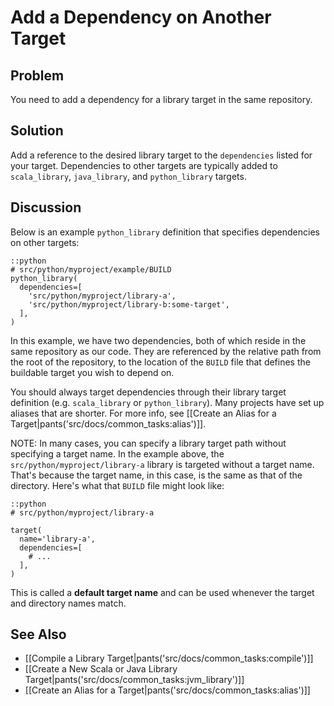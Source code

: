 # Add a Dependency on Another Target

## Problem

You need to add a dependency for a library target in the same repository.

## Solution

Add a reference to the desired library target to the `dependencies` listed for
your target. Dependencies to other targets are typically added to
`scala_library`, `java_library`, and `python_library` targets.

## Discussion

Below is an example `python_library` definition that specifies dependencies on other targets:

    ::python
    # src/python/myproject/example/BUILD
    python_library(
      dependencies=[
        'src/python/myproject/library-a',
        'src/python/myproject/library-b:some-target',
      ],
    )

In this example, we have two dependencies, both of which reside in the same repository as our code. They are referenced by the relative path from the root of the repository, to the location of the `BUILD` file that defines the buildable target you wish to depend on.

You should always target dependencies through their library target definition (e.g. `scala_library` or `python_library`). Many projects have set up aliases that
are shorter. For more info, see
[[Create an Alias for a Target|pants('src/docs/common_tasks:alias')]].

NOTE: In many cases, you can specify a library target path without specifying a target name. In the example above, the `src/python/myproject/library-a` library is targeted without a target name. That's because the target name, in this case, is the same as that of the directory. Here's what that `BUILD` file might look like:

    ::python
    # src/python/myproject/library-a

    target(
      name='library-a',
      dependencies=[
        # ...
      ],
    )

This is called a **default target name** and can be used whenever the target and directory names match.

## See Also

* [[Compile a Library Target|pants('src/docs/common_tasks:compile')]]
* [[Create a New Scala or Java Library Target|pants('src/docs/common_tasks:jvm_library')]]
* [[Create an Alias for a Target|pants('src/docs/common_tasks:alias')]]
